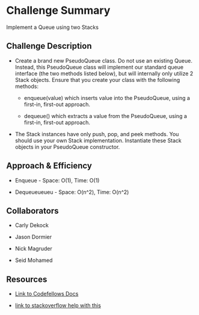 # Challenge Summary
<!-- Short summary or background information -->
Implement a Queue using two Stacks

## Challenge Description
<!-- Description of the challenge -->
- Create a brand new PseudoQueue class. Do not use an existing Queue. Instead, this PseudoQueue class will implement our standard queue interface (the two methods listed below), but will internally only utilize 2 Stack objects. Ensure that you create your class with the following methods:

  - enqueue(value) which inserts value into the PseudoQueue, using a first-in, first-out approach.

  - dequeue() which extracts a value from the PseudoQueue, using a first-in, first-out approach.

- The Stack instances have only push, pop, and peek methods. You should use your own Stack implementation. Instantiate these Stack objects in your PseudoQueue constructor.

## Approach & Efficiency
<!-- What approach did you take? Why? What is the Big O space/time for this approach? -->

- Enqueue - Space: O(1), Time: O(1)

- Dequeueueueu - Space: O(n^2), Time: O(n^2)

## Collaborators

- Carly Dekock

- Jason Dormier

- Nick Magruder

- Seid Mohamed

## Resources

- [Link to Codefellows Docs](https://codefellows.github.io/common_curriculum/data_structures_and_algorithms/Code_401/class-10/resources/stacks_and_queues.html)

- [link to stackoverflow help with this](https://stackoverflow.com/questions/69192/how-to-implement-a-queue-using-two-stacks)